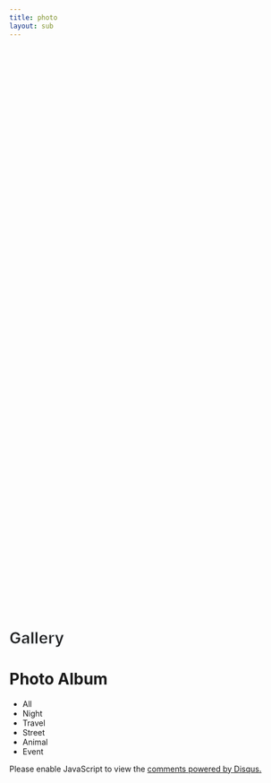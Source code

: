 ```yaml
---
title: photo
layout: sub
---
```


<!-- Header Start -->
<div class="container-fluid bg-primary d-flex align-items-center mb-5 py-5" id="home" style="min-height: 25vh;"></div>
<!-- Header End -->

<!-- Portfolio Start -->
<div class="container-fluid pt-5 pb-3" id="portfolio">
    <div class="container">
        <div class="position-relative d-flex align-items-center justify-content-center">
            <h1 class="display-1 text-uppercase text-white" style="-webkit-text-stroke: 1px #dee2e6;">Gallery</h1>
            <h1 class="position-absolute text-uppercase text-primary">Photo Album</h1>
        </div>
        <div class="row">
            <div class="col-12 text-center mb-2">
                <ul class="list-inline mb-4" id="portfolio-flters">
                    <li class="btn btn-sm btn-outline-primary m-1 active"  data-filter="*">All</li>
                    <li class="btn btn-sm btn-outline-primary m-1" data-filter=".first">Night</li>
                    <li class="btn btn-sm btn-outline-primary m-1" data-filter=".second">Travel</li>
                    <li class="btn btn-sm btn-outline-primary m-1" data-filter=".third">Street</li>
                    <li class="btn btn-sm btn-outline-primary m-1" data-filter=".fourth">Animal</li>
                    <li class="btn btn-sm btn-outline-primary m-1" data-filter=".fifth">Event</li>
                </ul>
            </div>
        </div>
        <div class="row portfolio-container">
            <div class="col-lg-4 col-md-6 mb-4 portfolio-item first">
                <div class="position-relative overflow-hidden mb-2">
                    <img class="img-fluid rounded w-100" src="img/album/shadow-min.JPG" alt="">
                    <div class="portfolio-btn bg-primary d-flex align-items-center justify-content-center">
                        <a href="img/album/shadow-min.JPG" data-lightbox="portfolio">
                            <i class="fa fa-plus text-white" style="font-size: 60px;"></i>
                        </a>
                    </div>
                </div>
            </div>
            <div class="col-lg-4 col-md-6 mb-4 portfolio-item first">
                <div class="position-relative overflow-hidden mb-2">
                    <img class="img-fluid rounded w-100" src="img/album/comparision-min.jpg" alt="">
                    <div class="portfolio-btn bg-primary d-flex align-items-center justify-content-center">
                        <a href="img/album/comparision-min.jpg" data-lightbox="portfolio">
                            <i class="fa fa-plus text-white" style="font-size: 60px;"></i>
                        </a>
                    </div>
                </div>
            </div>
            <div class="col-lg-4 col-md-6 mb-4 portfolio-item second">
                <div class="position-relative overflow-hidden mb-2">
                    <img class="img-fluid rounded w-100" src="img/album/taxi-min.JPG" alt="">
                    <div class="portfolio-btn bg-primary d-flex align-items-center justify-content-center">
                        <a href="img/album/taxi-min.JPG" data-lightbox="portfolio">
                            <i class="fa fa-plus text-white" style="font-size: 60px;"></i>
                        </a>
                    </div>
                </div>
            </div>
            <div class="col-lg-4 col-md-6 mb-4 portfolio-item third">
                <div class="position-relative overflow-hidden mb-2">
                    <img class="img-fluid rounded w-100" src="img/album/mirror-min.JPG" alt="">
                    <div class="portfolio-btn bg-primary d-flex align-items-center justify-content-center">
                        <a href="img/album/mirror-min.JPG" data-lightbox="portfolio">
                            <i class="fa fa-plus text-white" style="font-size: 60px;"></i>
                        </a>
                    </div>
                </div>
            </div>
            <div class="col-lg-4 col-md-6 mb-4 portfolio-item third">
                <div class="position-relative overflow-hidden mb-2">
                    <img class="img-fluid rounded w-100" src="img/album/bike-min.JPG" alt="">
                    <div class="portfolio-btn bg-primary d-flex align-items-center justify-content-center">
                        <a href="img/album/bike-min.JPG" data-lightbox="portfolio">
                            <i class="fa fa-plus text-white" style="font-size: 60px;"></i>
                        </a>
                    </div>
                </div>
            </div>
            <div class="col-lg-4 col-md-6 mb-4 portfolio-item third">
                <div class="position-relative overflow-hidden mb-2">
                    <img class="img-fluid rounded w-100" src="img/album/three-min.JPG" alt="">
                    <div class="portfolio-btn bg-primary d-flex align-items-center justify-content-center">
                        <a href="img/album/three-min.JPG" data-lightbox="portfolio">
                            <i class="fa fa-plus text-white" style="font-size: 60px;"></i>
                        </a>
                    </div>
                </div>
            </div>
            <div class="col-lg-4 col-md-6 mb-4 portfolio-item second">
                <div class="position-relative overflow-hidden mb-2">
                    <img class="img-fluid rounded w-100" src="img/album/train-min.JPG" alt="">
                    <div class="portfolio-btn bg-primary d-flex align-items-center justify-content-center">
                        <a href="img/album/train-min.JPG" data-lightbox="portfolio">
                            <i class="fa fa-plus text-white" style="font-size: 60px;"></i>
                        </a>
                    </div>
                </div>
            </div>
            <div class="col-lg-4 col-md-6 mb-4 portfolio-item second">
                <div class="position-relative overflow-hidden mb-2">
                    <img class="img-fluid rounded w-100" src="img/album/starring-min.JPG" alt="">
                    <div class="portfolio-btn bg-primary d-flex align-items-center justify-content-center">
                        <a href="img/album/starring-min.JPG" data-lightbox="portfolio">
                            <i class="fa fa-plus text-white" style="font-size: 60px;"></i>
                        </a>
                    </div>
                </div>
            </div>
            <div class="col-lg-4 col-md-6 mb-4 portfolio-item fifth">
                <div class="position-relative overflow-hidden mb-2">
                    <img class="img-fluid rounded w-100" src="img/album/handsome-min.JPG" alt="">
                    <div class="portfolio-btn bg-primary d-flex align-items-center justify-content-center">
                        <a href="img/album/handsome-min.JPG" data-lightbox="portfolio">
                            <i class="fa fa-plus text-white" style="font-size: 60px;"></i>
                        </a>
                    </div>
                </div>
            </div>
            <div class="col-lg-4 col-md-6 mb-4 portfolio-item third">
                <div class="position-relative overflow-hidden mb-2">
                    <img class="img-fluid rounded w-100" src="img/album/summervibe-min.JPG" alt="">
                    <div class="portfolio-btn bg-primary d-flex align-items-center justify-content-center">
                        <a href="img/album/summervibe-min.JPG" data-lightbox="portfolio">
                            <i class="fa fa-plus text-white" style="font-size: 60px;"></i>
                        </a>
                    </div>
                </div>
            </div>
            <div class="col-lg-4 col-md-6 mb-4 portfolio-item fifth">
                <div class="position-relative overflow-hidden mb-2">
                    <img class="img-fluid rounded w-100" src="img/album/god-min.JPG" alt="">
                    <div class="portfolio-btn bg-primary d-flex align-items-center justify-content-center">
                        <a href="img/album/god-min.JPG" data-lightbox="portfolio">
                            <i class="fa fa-plus text-white" style="font-size: 60px;"></i>
                        </a>
                    </div>
                </div>
            </div>
            <div class="col-lg-4 col-md-6 mb-4 portfolio-item fifth">
                <div class="position-relative overflow-hidden mb-2">
                    <img class="img-fluid rounded w-100" src="img/album/descending-min.JPG" alt="">
                    <div class="portfolio-btn bg-primary d-flex align-items-center justify-content-center">
                        <a href="img/album/descending-min.JPG" data-lightbox="portfolio">
                            <i class="fa fa-plus text-white" style="font-size: 60px;"></i>
                        </a>
                    </div>
                </div>
            </div>
            <div class="col-lg-4 col-md-6 mb-4 portfolio-item fourth">
                <div class="position-relative overflow-hidden mb-2">
                    <img class="img-fluid rounded w-100" src="img/album/hog-min.JPG" alt="">
                    <div class="portfolio-btn bg-primary d-flex align-items-center justify-content-center">
                        <a href="img/album/hog-min.JPG" data-lightbox="portfolio">
                            <i class="fa fa-plus text-white" style="font-size: 60px;"></i>
                        </a>
                    </div>
                </div>
            </div>
            <div class="col-lg-4 col-md-6 mb-4 portfolio-item first">
                <div class="position-relative overflow-hidden mb-2">
                    <img class="img-fluid rounded w-100" src="img/album/dual-min.JPG" alt="">
                    <div class="portfolio-btn bg-primary d-flex align-items-center justify-content-center">
                        <a href="img/album/dual-min.JPG" data-lightbox="portfolio">
                            <i class="fa fa-plus text-white" style="font-size: 60px;"></i>
                        </a>
                    </div>
                </div>
            </div>
            <div class="col-lg-4 col-md-6 mb-4 portfolio-item third">
                <div class="position-relative overflow-hidden mb-2">
                    <img class="img-fluid rounded w-100" src="img/album/fatherlove-min.JPG" alt="">
                    <div class="portfolio-btn bg-primary d-flex align-items-center justify-content-center">
                        <a href="img/album/fatherlove-min.JPG" data-lightbox="portfolio">
                            <i class="fa fa-plus text-white" style="font-size: 60px;"></i>
                        </a>
                    </div>
                </div>
            </div>
            <div class="col-lg-4 col-md-6 mb-4 portfolio-item fifth">
                <div class="position-relative overflow-hidden mb-2">
                    <img class="img-fluid rounded w-100" src="img/album/selling-min.JPG" alt="">
                    <div class="portfolio-btn bg-primary d-flex align-items-center justify-content-center">
                        <a href="img/album/selling-min.JPG" data-lightbox="portfolio">
                            <i class="fa fa-plus text-white" style="font-size: 60px;"></i>
                        </a>
                    </div>
                </div>
            </div>
            <div class="col-lg-4 col-md-6 mb-4 portfolio-item fourth">
                <div class="position-relative overflow-hidden mb-2">
                    <img class="img-fluid rounded w-100" src="img/album/sparow-min.jpg" alt="">
                    <div class="portfolio-btn bg-primary d-flex align-items-center justify-content-center">
                        <a href="img/album/sparow-min.jpg" data-lightbox="portfolio">
                            <i class="fa fa-plus text-white" style="font-size: 60px;"></i>
                        </a>
                    </div>
                </div>
            </div>
            <div class="col-lg-4 col-md-6 mb-4 portfolio-item fifth">
                <div class="position-relative overflow-hidden mb-2">
                    <img class="img-fluid rounded w-100" src="img/album/handsup-min.JPG" alt="">
                    <div class="portfolio-btn bg-primary d-flex align-items-center justify-content-center">
                        <a href="img/album/handsup-min.JPG" data-lightbox="portfolio">
                            <i class="fa fa-plus text-white" style="font-size: 60px;"></i>
                        </a>
                    </div>
                </div>
            </div>
            <div class="col-lg-4 col-md-6 mb-4 portfolio-item first">
                <div class="position-relative overflow-hidden mb-2">
                    <img class="img-fluid rounded w-100" src="img/album/kiss1-min.JPG" alt="">
                    <div class="portfolio-btn bg-primary d-flex align-items-center justify-content-center">
                        <a href="img/album/kiss1-min.JPG" data-lightbox="portfolio">
                            <i class="fa fa-plus text-white" style="font-size: 60px;"></i>
                        </a>
                    </div>
                </div>
            </div>
            <div class="col-lg-4 col-md-6 mb-4 portfolio-item first">
                <div class="position-relative overflow-hidden mb-2">
                    <img class="img-fluid rounded w-100" src="img/album/kiss2-min.JPG" alt="">
                    <div class="portfolio-btn bg-primary d-flex align-items-center justify-content-center">
                        <a href="img/album/kiss2-min.JPG" data-lightbox="portfolio">
                            <i class="fa fa-plus text-white" style="font-size: 60px;"></i>
                        </a>
                    </div>
                </div>
            </div>
            <div class="col-lg-4 col-md-6 mb-4 portfolio-item fifth">
                <div class="position-relative overflow-hidden mb-2">
                    <img class="img-fluid rounded w-100" src="img/album/lightwave-min.JPG" alt="">
                    <div class="portfolio-btn bg-primary d-flex align-items-center justify-content-center">
                        <a href="img/album/lightwave-min.JPG" data-lightbox="portfolio">
                            <i class="fa fa-plus text-white" style="font-size: 60px;"></i>
                        </a>
                    </div>
                </div>
            </div>
            <div class="col-lg-4 col-md-6 mb-4 portfolio-item fifth">
                <div class="position-relative overflow-hidden mb-2">
                    <img class="img-fluid rounded w-100" src="img/album/maid-min.JPG" alt="">
                    <div class="portfolio-btn bg-primary d-flex align-items-center justify-content-center">
                        <a href="img/album/maid-min.JPG" data-lightbox="portfolio">
                            <i class="fa fa-plus text-white" style="font-size: 60px;"></i>
                        </a>
                    </div>
                </div>
            </div>
            <div class="col-lg-4 col-md-6 mb-4 portfolio-item fifth">
                <div class="position-relative overflow-hidden mb-2">
                    <img class="img-fluid rounded w-100" src="img/album/piano-min.JPG" alt="">
                    <div class="portfolio-btn bg-primary d-flex align-items-center justify-content-center">
                        <a href="img/album/piano-min.JPG" data-lightbox="portfolio">
                            <i class="fa fa-plus text-white" style="font-size: 60px;"></i>
                        </a>
                    </div>
                </div>
            </div>
            <div class="col-lg-4 col-md-6 mb-4 portfolio-item second">
                <div class="position-relative overflow-hidden mb-2">
                    <img class="img-fluid rounded w-100" src="img/album/shine-min.JPG" alt="">
                    <div class="portfolio-btn bg-primary d-flex align-items-center justify-content-center">
                        <a href="img/album/shine-min.JPG" data-lightbox="portfolio">
                            <i class="fa fa-plus text-white" style="font-size: 60px;"></i>
                        </a>
                    </div>
                </div>
            </div>
            <div class="col-lg-4 col-md-6 mb-4 portfolio-item second">
                <div class="position-relative overflow-hidden mb-2">
                    <img class="img-fluid rounded w-100" src="img/album/window-min.JPG" alt="">
                    <div class="portfolio-btn bg-primary d-flex align-items-center justify-content-center">
                        <a href="img/album/window-min.JPG" data-lightbox="portfolio">
                            <i class="fa fa-plus text-white" style="font-size: 60px;"></i>
                        </a>
                    </div>
                </div>
            </div>
            <div class="col-lg-4 col-md-6 mb-4 portfolio-item third">
                <div class="position-relative overflow-hidden mb-2">
                    <img class="img-fluid rounded w-100" src="img/album/walking-min.JPG" alt="">
                    <div class="portfolio-btn bg-primary d-flex align-items-center justify-content-center">
                        <a href="img/album/walking-min.JPG" data-lightbox="portfolio">
                            <i class="fa fa-plus text-white" style="font-size: 60px;"></i>
                        </a>
                    </div>
                </div>
            </div>
            <div class="col-lg-4 col-md-6 mb-4 portfolio-item third">
                <div class="position-relative overflow-hidden mb-2">
                    <img class="img-fluid rounded w-100" src="img/album/sunset-min.JPG" alt="">
                    <div class="portfolio-btn bg-primary d-flex align-items-center justify-content-center">
                        <a href="img/album/sunset-min.JPG" data-lightbox="portfolio">
                            <i class="fa fa-plus text-white" style="font-size: 60px;"></i>
                        </a>
                    </div>
                </div>
            </div>
            <div class="col-lg-4 col-md-6 mb-4 portfolio-item second">
                <div class="position-relative overflow-hidden mb-2">
                    <img class="img-fluid rounded w-100" src="img/album/cannon-min.JPG" alt="">
                    <div class="portfolio-btn bg-primary d-flex align-items-center justify-content-center">
                        <a href="img/album/cannon-min.JPG" data-lightbox="portfolio">
                            <i class="fa fa-plus text-white" style="font-size: 60px;"></i>
                        </a>
                    </div>
                </div>
            </div>
            <div class="col-lg-4 col-md-6 mb-4 portfolio-item fourth">
                <div class="position-relative overflow-hidden mb-2">
                    <img class="img-fluid rounded w-100" src="img/album/crane-min.JPG" alt="">
                    <div class="portfolio-btn bg-primary d-flex align-items-center justify-content-center">
                        <a href="img/album/crane-min.JPG" data-lightbox="portfolio">
                            <i class="fa fa-plus text-white" style="font-size: 60px;"></i>
                        </a>
                    </div>
                </div>
            </div>
            <div class="col-lg-4 col-md-6 mb-4 portfolio-item first">
                <div class="position-relative overflow-hidden mb-2">
                    <img class="img-fluid rounded w-100" src="img/album/capture-min.JPG" alt="">
                    <div class="portfolio-btn bg-primary d-flex align-items-center justify-content-center">
                        <a href="img/album/capture-min.JPG" data-lightbox="portfolio">
                            <i class="fa fa-plus text-white" style="font-size: 60px;"></i>
                        </a>
                    </div>
                </div>
            </div>
            <div class="col-lg-4 col-md-6 mb-4 portfolio-item fifth">
                <div class="position-relative overflow-hidden mb-2">
                    <img class="img-fluid rounded w-100" src="img/album/wheel-min.JPG" alt="">
                    <div class="portfolio-btn bg-primary d-flex align-items-center justify-content-center">
                        <a href="img/album/wheel-min.JPG" data-lightbox="portfolio">
                            <i class="fa fa-plus text-white" style="font-size: 60px;"></i>
                        </a>
                    </div>
                </div>
            </div>
            <div class="col-lg-4 col-md-6 mb-4 portfolio-item second">
                <div class="position-relative overflow-hidden mb-2">
                    <img class="img-fluid rounded w-100" src="img/album/luggage-min.JPG" alt="">
                    <div class="portfolio-btn bg-primary d-flex align-items-center justify-content-center">
                        <a href="img/album/luggage-min.JPG" data-lightbox="portfolio">
                            <i class="fa fa-plus text-white" style="font-size: 60px;"></i>
                        </a>
                    </div>
                </div>
            </div>
            <div class="col-lg-4 col-md-6 mb-4 portfolio-item second">
                <div class="position-relative overflow-hidden mb-2">
                    <img class="img-fluid rounded w-100" src="img/album/fishing-min.PNG" alt="">
                    <div class="portfolio-btn bg-primary d-flex align-items-center justify-content-center">
                        <a href="img/album/fishing-min.PNG" data-lightbox="portfolio">
                            <i class="fa fa-plus text-white" style="font-size: 60px;"></i>
                        </a>
                    </div>
                </div>
            </div>
            <div class="col-lg-4 col-md-6 mb-4 portfolio-item fifth">
                <div class="position-relative overflow-hidden mb-2">
                    <img class="img-fluid rounded w-100" src="img/album/bluegirl-min.JPG" alt="">
                    <div class="portfolio-btn bg-primary d-flex align-items-center justify-content-center">
                        <a href="img/album/bluegirl-min.JPG" data-lightbox="portfolio">
                            <i class="fa fa-plus text-white" style="font-size: 60px;"></i>
                        </a>
                    </div>
                </div>
            </div>
            <div class="col-lg-4 col-md-6 mb-4 portfolio-item fifth">
                <div class="position-relative overflow-hidden mb-2">
                    <img class="img-fluid rounded w-100" src="img/album/toy-min.JPG" alt="">
                    <div class="portfolio-btn bg-primary d-flex align-items-center justify-content-center">
                        <a href="img/album/toy-min.JPG" data-lightbox="portfolio">
                            <i class="fa fa-plus text-white" style="font-size: 60px;"></i>
                        </a>
                    </div>
                </div>
            </div>
            <div class="col-lg-4 col-md-6 mb-4 portfolio-item fifth">
                <div class="position-relative overflow-hidden mb-2">
                    <img class="img-fluid rounded w-100" src="img/album/watching-min.JPG" alt="">
                    <div class="portfolio-btn bg-primary d-flex align-items-center justify-content-center">
                        <a href="img/album/watching-min.JPG" data-lightbox="portfolio">
                            <i class="fa fa-plus text-white" style="font-size: 60px;"></i>
                        </a>
                    </div>
                </div>
            </div>
            <div class="col-lg-4 col-md-6 mb-4 portfolio-item second">
                <div class="position-relative overflow-hidden mb-2">
                    <img class="img-fluid rounded w-100" src="img/album/shadowcloud-min.JPG" alt="">
                    <div class="portfolio-btn bg-primary d-flex align-items-center justify-content-center">
                        <a href="img/album/shadowcloud-min.JPG" data-lightbox="portfolio">
                            <i class="fa fa-plus text-white" style="font-size: 60px;"></i>
                        </a>
                    </div>
                </div>
            </div>
            <div class="col-lg-4 col-md-6 mb-4 portfolio-item fourth">
                <div class="position-relative overflow-hidden mb-2">
                    <img class="img-fluid rounded w-100" src="img/album/seagull-min.JPG" alt="">
                    <div class="portfolio-btn bg-primary d-flex align-items-center justify-content-center">
                        <a href="img/album/seagull-min.JPG" data-lightbox="portfolio">
                            <i class="fa fa-plus text-white" style="font-size: 60px;"></i>
                        </a>
                    </div>
                </div>
            </div>
            <div class="col-lg-4 col-md-6 mb-4 portfolio-item fifth">
                <div class="position-relative overflow-hidden mb-2">
                    <img class="img-fluid rounded w-100" src="img/album/blackrest-min.JPG" alt="">
                    <div class="portfolio-btn bg-primary d-flex align-items-center justify-content-center">
                        <a href="img/album/blackrest-min.JPG" data-lightbox="portfolio">
                            <i class="fa fa-plus text-white" style="font-size: 60px;"></i>
                        </a>
                    </div>
                </div>
            </div>
            <div class="col-lg-4 col-md-6 mb-4 portfolio-item fifth">
                <div class="position-relative overflow-hidden mb-2">
                    <img class="img-fluid rounded w-100" src="img/album/tatoogirl-min.JPG" alt="">
                    <div class="portfolio-btn bg-primary d-flex align-items-center justify-content-center">
                        <a href="img/album/tatoogirl-min.JPG" data-lightbox="portfolio">
                            <i class="fa fa-plus text-white" style="font-size: 60px;"></i>
                        </a>
                    </div>
                </div>
            </div>
            <div class="col-lg-4 col-md-6 mb-4 portfolio-item fifth">
                <div class="position-relative overflow-hidden mb-2">
                    <img class="img-fluid rounded w-100" src="img/album/jojo-min.JPG" alt="">
                    <div class="portfolio-btn bg-primary d-flex align-items-center justify-content-center">
                        <a href="img/album/jojo-min.JPG" data-lightbox="portfolio">
                            <i class="fa fa-plus text-white" style="font-size: 60px;"></i>
                        </a>
                    </div>
                </div>
            </div>
            <div class="col-lg-4 col-md-6 mb-4 portfolio-item fifth">
                <div class="position-relative overflow-hidden mb-2">
                    <img class="img-fluid rounded w-100" src="img/album/kiss-min.JPG" alt="">
                    <div class="portfolio-btn bg-primary d-flex align-items-center justify-content-center">
                        <a href="img/album/kiss-min.JPG" data-lightbox="portfolio">
                            <i class="fa fa-plus text-white" style="font-size: 60px;"></i>
                        </a>
                    </div>
                </div>
            </div>
            <!-- 11/11/2023 -->
            <div class="col-lg-4 col-md-6 mb-4 portfolio-item fifth">
                <div class="position-relative overflow-hidden mb-2">
                    <img class="img-fluid rounded w-100" src="img/album/makeup-min.JPG" alt="">
                    <div class="portfolio-btn bg-primary d-flex align-items-center justify-content-center">
                        <a href="img/album/makeup-min.JPG" data-lightbox="portfolio">
                            <i class="fa fa-plus text-white" style="font-size: 60px;"></i>
                        </a>
                    </div>
                </div>
            </div>
            <div class="col-lg-4 col-md-6 mb-4 portfolio-item second">
                <div class="position-relative overflow-hidden mb-2">
                    <img class="img-fluid rounded w-100" src="img/album/beachkissing-min.JPG" alt="">
                    <div class="portfolio-btn bg-primary d-flex align-items-center justify-content-center">
                        <a href="img/album/beachkissing-min.JPG" data-lightbox="portfolio">
                            <i class="fa fa-plus text-white" style="font-size: 60px;"></i>
                        </a>
                    </div>
                </div>
            </div>
            <div class="col-lg-4 col-md-6 mb-4 portfolio-item second">
                <div class="position-relative overflow-hidden mb-2">
                    <img class="img-fluid rounded w-100" src="img/album/beachlight-min.JPG" alt="">
                    <div class="portfolio-btn bg-primary d-flex align-items-center justify-content-center">
                        <a href="img/album/beachlight-min.JPG" data-lightbox="portfolio">
                            <i class="fa fa-plus text-white" style="font-size: 60px;"></i>
                        </a>
                    </div>
                </div>
            </div>
            <div class="col-lg-4 col-md-6 mb-4 portfolio-item second">
                <div class="position-relative overflow-hidden mb-2">
                    <img class="img-fluid rounded w-100" src="img/album/lonelywalking-min.JPG" alt="">
                    <div class="portfolio-btn bg-primary d-flex align-items-center justify-content-center">
                        <a href="img/album/lonelywalking-min.JPG" data-lightbox="portfolio">
                            <i class="fa fa-plus text-white" style="font-size: 60px;"></i>
                        </a>
                    </div>
                </div>
            </div>
            <div class="col-lg-4 col-md-6 mb-4 portfolio-item second">
                <div class="position-relative overflow-hidden mb-2">
                    <img class="img-fluid rounded w-100" src="img/album/lonelycrane-min.JPG" alt="">
                    <div class="portfolio-btn bg-primary d-flex align-items-center justify-content-center">
                        <a href="img/album/lonelycrane-min.JPG" data-lightbox="portfolio">
                            <i class="fa fa-plus text-white" style="font-size: 60px;"></i>
                        </a>
                    </div>
                </div>
            </div>
            <div class="col-lg-4 col-md-6 mb-4 portfolio-item second">
                <div class="position-relative overflow-hidden mb-2">
                    <img class="img-fluid rounded w-100" src="img/album/captain-min.JPG" alt="">
                    <div class="portfolio-btn bg-primary d-flex align-items-center justify-content-center">
                        <a href="img/album/captain-min.JPG" data-lightbox="portfolio">
                            <i class="fa fa-plus text-white" style="font-size: 60px;"></i>
                        </a>
                    </div>
                </div>
            </div>
            <div class="col-lg-4 col-md-6 mb-4 portfolio-item second">
                <div class="position-relative overflow-hidden mb-2">
                    <img class="img-fluid rounded w-100" src="img/album/distantcity-min.JPG" alt="">
                    <div class="portfolio-btn bg-primary d-flex align-items-center justify-content-center">
                        <a href="img/album/distantcity-min.JPG" data-lightbox="portfolio">
                            <i class="fa fa-plus text-white" style="font-size: 60px;"></i>
                        </a>
                    </div>
                </div>
            </div>
            <div class="col-lg-4 col-md-6 mb-4 portfolio-item fifth">
                <div class="position-relative overflow-hidden mb-2">
                    <img class="img-fluid rounded w-100" src="img/album/viewing-min.JPG" alt="">
                    <div class="portfolio-btn bg-primary d-flex align-items-center justify-content-center">
                        <a href="img/album/viewing-min.JPG" data-lightbox="portfolio">
                            <i class="fa fa-plus text-white" style="font-size: 60px;"></i>
                        </a>
                    </div>
                </div>
            </div>
            <div class="col-lg-4 col-md-6 mb-4 portfolio-item first">
                <div class="position-relative overflow-hidden mb-2">
                    <img class="img-fluid rounded w-100" src="img/album/darklight-min.JPG" alt="">
                    <div class="portfolio-btn bg-primary d-flex align-items-center justify-content-center">
                        <a href="img/album/darklight-min.JPG" data-lightbox="portfolio">
                            <i class="fa fa-plus text-white" style="font-size: 60px;"></i>
                        </a>
                    </div>
                </div>
            </div>
            <div class="col-lg-4 col-md-6 mb-4 portfolio-item fifth">
                <div class="position-relative overflow-hidden mb-2">
                    <img class="img-fluid rounded w-100" src="img/album/doubleshadow-min.JPG" alt="">
                    <div class="portfolio-btn bg-primary d-flex align-items-center justify-content-center">
                        <a href="img/album/doubleshadow-min.JPG" data-lightbox="portfolio">
                            <i class="fa fa-plus text-white" style="font-size: 60px;"></i>
                        </a>
                    </div>
                </div>
            </div>
            <div class="col-lg-4 col-md-6 mb-4 portfolio-item third">
                <div class="position-relative overflow-hidden mb-2">
                    <img class="img-fluid rounded w-100" src="img/album/icawindow-min.JPG" alt="">
                    <div class="portfolio-btn bg-primary d-flex align-items-center justify-content-center">
                        <a href="img/album/icawindow-min.JPG" data-lightbox="portfolio">
                            <i class="fa fa-plus text-white" style="font-size: 60px;"></i>
                        </a>
                    </div>
                </div>
            </div>
            <div class="col-lg-4 col-md-6 mb-4 portfolio-item third">
                <div class="position-relative overflow-hidden mb-2">
                    <img class="img-fluid rounded w-100" src="img/album/icalight-min.JPG" alt="">
                    <div class="portfolio-btn bg-primary d-flex align-items-center justify-content-center">
                        <a href="img/album/icalight-min.JPG" data-lightbox="portfolio">
                            <i class="fa fa-plus text-white" style="font-size: 60px;"></i>
                        </a>
                    </div>
                </div>
            </div>
            <!-- More Photos -->
        </div>
    </div>
</div>

<!-- Portfolio End -->

<!-- Portfolio Start -->
<!-- <div class="container-fluid pt-5 pb-3" id="portfolio">
    <div class="container">
        <div class="position-relative d-flex align-items-center justify-content-center">
            <h1 class="display-1 text-uppercase text-white" style="-webkit-text-stroke: 1px #dee2e6;">Gallery</h1>
            <h1 class="position-absolute text-uppercase text-primary">Drawing Album</h1>
        </div>
        <div class="row">
            <div class="col-12 text-center mb-2">
                <ul class="list-inline mb-4" id="portfolio-flters">
                    <li class="btn btn-sm btn-outline-primary m-1 active"  data-filter="*">All</li>
                    <li class="btn btn-sm btn-outline-primary m-1" data-filter=".first">Design</li>
                    <li class="btn btn-sm btn-outline-primary m-1" data-filter=".second">Development</li>
                    <li class="btn btn-sm btn-outline-primary m-1" data-filter=".third">Marketing</li>
                </ul>
            </div>
        </div>
        <div class="row portfolio-container">
            <div class="col-lg-4 col-md-6 mb-4 portfolio-item first">
                <div class="position-relative overflow-hidden mb-2">
                    <img class="img-fluid rounded w-100" src="img/album/shadow.JPG" alt="">
                    <div class="portfolio-btn bg-primary d-flex align-items-center justify-content-center">
                        <a href="img/portfolio-1.jpg" data-lightbox="portfolio">
                            <i class="fa fa-plus text-white" style="font-size: 60px;"></i>
                        </a>
                    </div>
                </div>
            </div>
            
        </div>
    </div>
</div> -->
<!-- Portfolio End -->

<!-- Chat Start -->
<div id="disqus_thread"></div>
<script>
    /**
    *  RECOMMENDED CONFIGURATION VARIABLES: EDIT AND UNCOMMENT THE SECTION BELOW TO INSERT DYNAMIC VALUES FROM YOUR PLATFORM OR CMS.
    *  LEARN WHY DEFINING THESE VARIABLES IS IMPORTANT: https://disqus.com/admin/universalcode/#configuration-variables    */
    var disqus_config = function () {
    this.page.url = PAGE_URL;  // Replace PAGE_URL with your page's canonical URL variable
    this.page.identifier = PAGE_IDENTIFIER; // Replace PAGE_IDENTIFIER with your page's unique identifier variable
    };
    (function() { // DON'T EDIT BELOW THIS LINE
    var d = document, s = d.createElement('script');
    s.src = 'https://photo-section.disqus.com/embed.js';
    s.setAttribute('data-timestamp', +new Date());
    (d.head || d.body).appendChild(s);
    })();
</script>
<noscript>Please enable JavaScript to view the <a href="https://disqus.com/?ref_noscript">comments powered by Disqus.</a></noscript>
<!-- Chat End -->

    